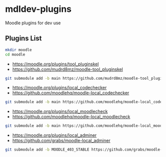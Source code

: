# mdldev-plugins
Moodle plugins for dev use

## Plugins List

```bash
mkdir moodle
cd moodle
```
- https://moodle.org/plugins/tool_pluginskel
- https://github.com/mudrd8mz/moodle-tool_pluginskel
```bash
git submodule add -b main https://github.com/mudrd8mz/moodle-tool_pluginskel.git admin/tool/pluginskel
```

- https://moodle.org/plugins/local_codechecker
- https://github.com/moodlehq/moodle-local_codechecker
```bash
git submodule add -b main https://github.com/moodlehq/moodle-local_codechecker.git local/codechecker
```

- https://moodle.org/plugins/local_moodlecheck
- https://github.com/moodlehq/moodle-local_moodlecheck

```bash
git submodule add -b main https://github.com/moodlehq/moodle-local_moodlecheck.git local/moodlecheck
```

- https://moodle.org/plugins/local_adminer
- https://github.com/grabs/moodle-local_adminer

```bash
git submodule add -b MOODLE_403_STABLE https://github.com/grabs/moodle-local_adminer.git local/adminer
```
